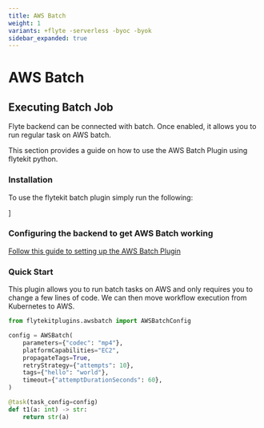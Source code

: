 ```yaml
---
title: AWS Batch
weight: 1
variants: +flyte -serverless -byoc -byok
sidebar_expanded: true
---
```


# AWS Batch

## Executing Batch Job

Flyte backend can be connected with batch. Once enabled, it allows you to run regular task on AWS batch.

This section provides a guide on how to use the AWS Batch Plugin using flytekit python.

### Installation

To use the flytekit batch plugin simply run the following:

]
### Configuring the backend to get AWS Batch working

[Follow this guide to setting up the AWS Batch Plugin](<https://docs.flyte.org/en/latest/deployment/plugin_setup/aws/batch.html#deployment-plugin-setup-aws-array>)

### Quick Start

This plugin allows you to run batch tasks on AWS and only requires you to change a few lines of code.
We can then move workflow execution from Kubernetes to AWS.

```python
from flytekitplugins.awsbatch import AWSBatchConfig

config = AWSBatch(
    parameters={"codec": "mp4"},
    platformCapabilities="EC2",
    propagateTags=True,
    retryStrategy={"attempts": 10},
    tags={"hello": "world"},
    timeout={"attemptDurationSeconds": 60},
)

@task(task_config=config)
def t1(a: int) -> str:
    return str(a)
```


